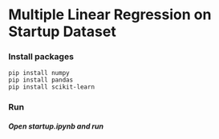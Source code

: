 # Multiple Linear Regression on Startup Dataset


### Install packages
```
pip install numpy
pip install pandas
pip install scikit-learn
```

### Run
##### Open *startup.ipynb* and run

